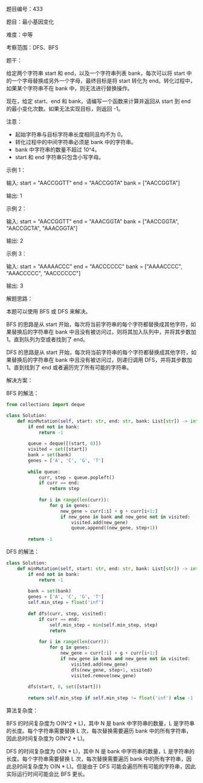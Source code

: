 题目编号：433

题目：最小基因变化

难度：中等

考察范围：DFS、BFS

题干：

给定两个字符串 start 和 end，以及一个字符串列表 bank，每次可以将 start 中的一个字母替换成另外一个字母，最终目标是将 start 转化为 end。转化过程中，如果某个字符串不在 bank 中，则无法进行替换操作。

现在，给定 start、end 和 bank，请编写一个函数来计算并返回从 start 到 end 的最小变化次数。如果无法实现目标，则返回 -1。

注意：

- 起始字符串与目标字符串长度相同且均不为 0。
- 转化过程中的中间字符串必须是 bank 中的字符串。
- bank 中字符串的数量不超过 10^4。
- start 和 end 字符串只包含小写字母。

示例 1：

输入:
start = "AACCGGTT"
end = "AACCGGTA"
bank = ["AACCGGTA"]

输出: 1

示例 2：

输入:
start = "AACCGGTT"
end = "AAACGGTA"
bank = ["AACCGGTA", "AACCGCTA", "AAACGGTA"]

输出: 2

示例 3：

输入:
start = "AAAAACCC"
end = "AACCCCCC"
bank = ["AAAACCCC", "AAACCCCC", "AACCCCCC"]

输出: 3

解题思路：

本题可以使用 BFS 或 DFS 来解决。

BFS 的思路是从 start 开始，每次将当前字符串的每个字符都替换成其他字符，如果替换后的字符串在 bank 中且没有被访问过，则将其加入队列中，并将其步数加 1。直到队列为空或者找到了 end。

DFS 的思路是从 start 开始，每次将当前字符串的每个字符都替换成其他字符，如果替换后的字符串在 bank 中且没有被访问过，则递归调用 DFS，并将其步数加 1。直到找到了 end 或者遍历完了所有可能的字符串。

解决方案：

BFS 的解法：

```python
from collections import deque

class Solution:
    def minMutation(self, start: str, end: str, bank: List[str]) -> int:
        if end not in bank:
            return -1
        
        queue = deque([(start, 0)])
        visited = set([start])
        bank = set(bank)
        genes = ['A', 'C', 'G', 'T']
        
        while queue:
            curr, step = queue.popleft()
            if curr == end:
                return step
            
            for i in range(len(curr)):
                for g in genes:
                    new_gene = curr[:i] + g + curr[i+1:]
                    if new_gene in bank and new_gene not in visited:
                        visited.add(new_gene)
                        queue.append((new_gene, step+1))
        
        return -1
```

DFS 的解法：

```python
class Solution:
    def minMutation(self, start: str, end: str, bank: List[str]) -> int:
        if end not in bank:
            return -1
        
        bank = set(bank)
        genes = ['A', 'C', 'G', 'T']
        self.min_step = float('inf')
        
        def dfs(curr, step, visited):
            if curr == end:
                self.min_step = min(self.min_step, step)
                return
            
            for i in range(len(curr)):
                for g in genes:
                    new_gene = curr[:i] + g + curr[i+1:]
                    if new_gene in bank and new_gene not in visited:
                        visited.add(new_gene)
                        dfs(new_gene, step+1, visited)
                        visited.remove(new_gene)
        
        dfs(start, 0, set([start]))
        
        return self.min_step if self.min_step != float('inf') else -1
```

算法复杂度：

BFS 的时间复杂度为 O(N^2 * L)，其中 N 是 bank 中字符串的数量，L 是字符串的长度。每个字符串需要替换 L 次，每次替换需要遍历 bank 中的所有字符串，因此总时间复杂度为 O(N^2 * L)。

DFS 的时间复杂度为 O(N * L)，其中 N 是 bank 中字符串的数量，L 是字符串的长度。每个字符串需要替换 L 次，每次替换需要遍历 bank 中的所有字符串，因此总时间复杂度为 O(N * L)。但是由于 DFS 可能会遍历所有可能的字符串，因此实际运行时间可能会比 BFS 更长。